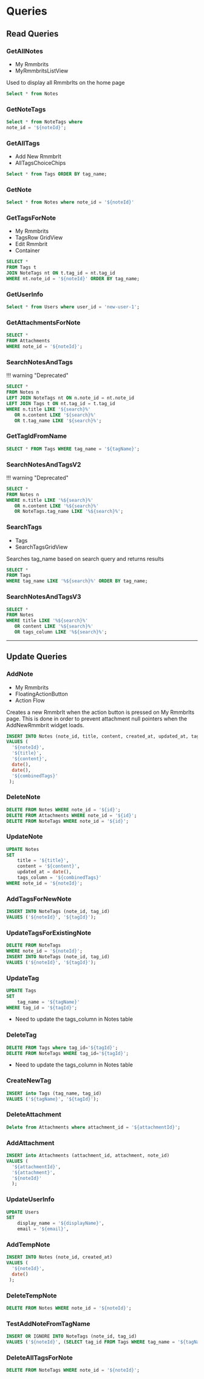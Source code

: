 # Queries
## Read Queries

### GetAllNotes
- My Rmmbrits
- MyRmmbritsListView


Used to display all RmmbrIts on the home page

```sql
Select * from Notes
```

### GetNoteTags


```sql
Select * from NoteTags where
note_id = '${noteId}';
```


### GetAllTags
- Add New RmmbrIt
- AllTagsChoiceChips

```sql
Select * from Tags ORDER BY tag_name;
```


### GetNote
```sql
Select * from Notes where note_id = '${noteId}'
```



### GetTagsForNote
- My Rmmbrits
- TagsRow GridView
- Edit Rmmbrit
- Container

```sql
SELECT *
FROM Tags t
JOIN NoteTags nt ON t.tag_id = nt.tag_id
WHERE nt.note_id = '${noteId}' ORDER BY tag_name;
```


### GetUserInfo
```sql
Select * from Users where user_id = 'new-user-1';
```


### GetAttachmentsForNote
```sql
SELECT *
FROM Attachments
WHERE note_id = '${noteId}';
```


### SearchNotesAndTags

!!! warning "Deprecated"

```sql
SELECT *
FROM Notes n
LEFT JOIN NoteTags nt ON n.note_id = nt.note_id
LEFT JOIN Tags t ON nt.tag_id = t.tag_id
WHERE n.title LIKE '${search}%'
   OR n.content LIKE '${search}%'
   OR t.tag_name LIKE '${search}%';
```


### GetTagIdFromName
```sql
SELECT * FROM Tags WHERE tag_name = '${tagName}';
```


### SearchNotesAndTagsV2
!!! warning "Deprecated"

```sql
SELECT *
FROM Notes n
WHERE n.title LIKE '%${search}%'
   OR n.content LIKE '%${search}%'
   OR NoteTags.tag_name LIKE '%${search}%';
```


### SearchTags
- Tags
- SearchTagsGridView

Searches tag_name based on search query and returns results

```sql
SELECT *
FROM Tags 
WHERE tag_name LIKE '%${search}%' ORDER BY tag_name;
```


### SearchNotesAndTagsV3
```sql
SELECT *
FROM Notes
WHERE title LIKE '%${search}%'
   OR content LIKE '%${search}%'
   OR tags_column LIKE '%${search}%';
```


---
## Update Queries

### AddNote
- My Rmmbrits
- FloatingActionButton
- Action Flow

Creates a new RmmbrIt when the action button is pressed on My RmmbrIts page. This is done in order to prevent attachment null pointers when the AddNewRmmbrit widget loads.
```sql
INSERT INTO Notes (note_id, title, content, created_at, updated_at, tags_column) 
VALUES (
  '${noteId}',
  '${title}', 
  '${content}', 
  date(), 
  date(),
  '${combinedTags}'
 );
```

### DeleteNote
```sql
DELETE FROM Notes WHERE note_id = '${id}';
DELETE FROM Attachments WHERE note_id = '${id}';
DELETE FROM NoteTags WHERE note_id = '${id}';
```


### UpdateNote
```sql
UPDATE Notes
SET 
    title = '${title}',
    content = '${content}',
    updated_at = date(),
    tags_column = '${combinedTags}'
WHERE note_id = '${noteId}';
```


### AddTagsForNewNote
```sql
INSERT INTO NoteTags (note_id, tag_id)
VALUES ('${noteId}', '${tagId}');
```


### UpdateTagsForExistingNote
```sql
DELETE FROM NoteTags
WHERE note_id = '${noteId}';
INSERT INTO NoteTags (note_id, tag_id)
VALUES ('${noteId}', '${tagId}');
```


### UpdateTag
```sql
UPDATE Tags
SET 
    tag_name = '${tagName}'
WHERE tag_id = '${tagId}';
```
- Need to update the tags_column in Notes table



### DeleteTag
```sql
DELETE FROM Tags where tag_id='${tagId}';
DELETE FROM NoteTags WHERE tag_id='${tagId}';
```
- Need to update the tags_column in Notes table



### CreateNewTag
```sql
INSERT into Tags (tag_name, tag_id) 
VALUES ('${tagName}', '${tagId}');
```


### DeleteAttachment
```sql
Delete from Attachments where attachment_id = '${attachmentId}';
```


### AddAttachment
```sql
INSERT into Attachments (attachment_id, attachment, note_id)
VALUES (
  '${attachmentId}',
  '${attachment}',
  '${noteId}'
  );
```


### UpdateUserInfo
```sql
UPDATE Users
SET 
    display_name = '${displayName}',
    email = '${email}',
```


### AddTempNote
```sql
INSERT INTO Notes (note_id, created_at) 
VALUES (
  '${noteId}',
  date()
 );
```


### DeleteTempNote
```sql
DELETE FROM Notes WHERE note_id = '${noteId}'; 
```


### TestAddNoteFromTagName
```sql
INSERT OR IGNORE INTO NoteTags (note_id, tag_id)
VALUES ('${noteId}', (SELECT tag_id FROM Tags WHERE tag_name = '${tagName}'));
```


### DeleteAllTagsForNote
```sql
DELETE FROM NoteTags WHERE note_id = '${noteId}';
```
